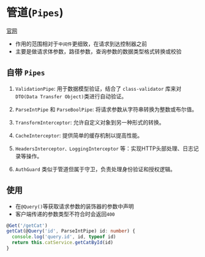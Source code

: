 # 管道(`Pipes`)
[官网](https://docs.nestjs.cn/10/pipes)
* 作用的范围相对于`中间件`更细致，在请求到达控制器之前
* 主要是做请求体参数，路径参数，查询参数的数据类型格式转换或校验

## 自带 `Pipes`
1. `ValidationPipe`: 用于数据模型验证，结合了 `class-validator` 库来对 `DTO(Data Transfer Object)`类进行自动验证。

2. `ParseIntPipe` 和 `ParseBoolPipe`: 将请求参数从字符串转换为整数或布尔值。

3. `TransformInterceptor`: 允许自定义对象到另一种形式的转换。

4. `CacheInterceptor`: 提供简单的缓存机制以提高性能。

5. `HeadersInterceptor、LoggingInterceptor` 等：实现HTTP头部处理、日志记录等操作。

6. `AuthGuard` 类似于管道但属于守卫，负责处理身份验证和授权逻辑。

## 使用

* 在`@Query()`等获取请求参数的装饰器的参数中声明
* 客户端传递的参数类型不符合时会返回`400`

```ts
@Get('/getCat')
getCat(@Query('id', ParseIntPipe) id: number) {
  console.log('query.id', id, typeof id)
  return this.catService.getCatById(id)
}
```